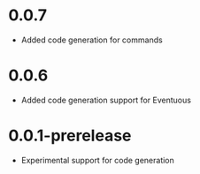 # 0.0.7
- Added code generation for commands

# 0.0.6
- Added code generation support for Eventuous

# 0.0.1-prerelease
- Experimental support for code generation
